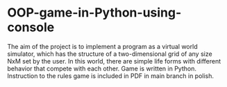 # OOP-game-in-Python-using-console
The aim of the project is to implement a program as a virtual world simulator, which has the structure of a two-dimensional grid of any size NxM set by the user. In this world, there are simple life forms with different behavior that compete with each other. Game is written in Python. Instruction to the rules game is included in PDF in main branch in polish.

